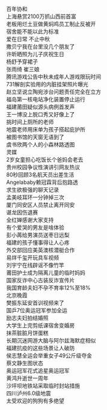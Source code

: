 百年协和  
上海悬赏2100万抓山西前首富  
老板用烂土豆做黄焖鸡员工制止反被开  
宿舍能不能以此为标准  
爱在日常 不止中秋  
撒贝宁我在台里没几个朋友了  
许昕晒照为儿子庆祝生日  
杨舒予穿裙子  
张雨绮 崔三娘  
腾讯游戏公告中秋未成年人游戏限玩时间  
731解剖实验用的内脏挂架照片曝光  
赵立坚说立陶宛涉台问题责任完全在立方  
福岛第一核电站净化装置停止运行  
福建莆田疑似源头病例首发声  
王一博没上脱口秀又好像上了  
挑时间上厕所的老师  
地震老师用床单为孩子搭起庇护所  
被图书馆的天窗无语到了  
虞书欣两个人的小森林路透图  
灵媒  
2岁女童担心吃饭长个爸妈会老去  
贵州校园争议性演讲引网友热议  
80秒回顾3名航天员出差生活  
Angelababy赖冠霖背后抱路透  
求生欲极强的聊天记录  
孟美岐耳环一分钟掉三次  
厦门同安区人员禁止离开同安  
谌龙因伤退赛  
全红婵感谢大家支持  
有个爱哭的男友是啥体验  
彭小苒给男演员送枣日远梨  
福建的孩子懂事得让人心疼  
外交部回应美英澳核潜艇合作  
易烊千玺开玩具车视频  
刘宇宁在线辟谣不像竹竿  
莆田护士成为隔离儿童的临时妈妈  
国家反诈中心古装反诈宣传片  
我国育龄夫妇不孕不育率12%至18%  
北京晚霞  
樊振东延安首训视频来了  
国乒7位奥运冠军参加全运  
励志夫妇拍结婚照  
大学生上完剪纸课宿舍变婚房  
抹茶脏脏月饼蛋糕  
长期沉迷网游大脑与阿尔兹海默症相似  
福建抗疫的这些场景让人破防  
侯志慧全运会举重女子49公斤级夺金  
蔡文静生图状态  
奥运冠军花式追星奥运冠军  
黄鸿升逝世一周年  
沙坪坝地铁站采取临时封站措施  
四川泸州6.0级地震  
太受欢迎的狗狗有多绝望  
